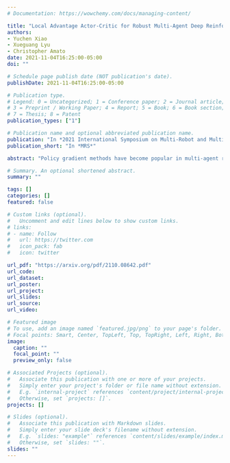 ```yaml
---
# Documentation: https://wowchemy.com/docs/managing-content/

title: "Local Advantage Actor-Critic for Robust Multi-Agent Deep Reinforcement Learning"
authors: 
- Yuchen Xiao
- Xueguang Lyu
- Christopher Amato
date: 2021-11-04T16:25:00-05:00
doi: ""

# Schedule page publish date (NOT publication's date).
publishDate: 2021-11-04T16:25:00-05:00

# Publication type.
# Legend: 0 = Uncategorized; 1 = Conference paper; 2 = Journal article;
# 3 = Preprint / Working Paper; 4 = Report; 5 = Book; 6 = Book section;
# 7 = Thesis; 8 = Patent
publication_types: ["1"]

# Publication name and optional abbreviated publication name.
publication: "In *2021 International Symposium on Multi-Robot and Multi-Agent Systems*"
publication_short: "In *MRS*"

abstract: "Policy gradient methods have become popular in multi-agent reinforcement learning, but they suffer from high variance due to the presence of environmental stochasticity and exploring agents (i.e., non-stationarity), which is potentially worsened by the difficulty in credit assignment. As a result, there is a need for a method that is not only capable of efficiently solving the above two problems but also robust enough to solve a variety of tasks. To this end, we propose a new multi-agent policy gradient method, called Robust Local Advantage (ROLA) Actor-Critic. ROLA allows each agent to learn an individual action-value function as a local critic as well as ameliorating environment non-stationarity via a novel centralized training approach based on a centralized critic. By using this local critic, each agent calculates a baseline to reduce variance on its policy gradient estimation, which results in an expected advantage action-value over other agents’ choices that implicitly improves credit assignment. We evaluate ROLA across diverse benchmarks and show its robustness and effectiveness over a number of state-of-the-art multi-agent policy gradient algorithms."

# Summary. An optional shortened abstract.
summary: ""

tags: []
categories: []
featured: false

# Custom links (optional).
#   Uncomment and edit lines below to show custom links.
# links:
# - name: Follow
#   url: https://twitter.com
#   icon_pack: fab
#   icon: twitter

url_pdf: "https://arxiv.org/pdf/2110.08642.pdf"
url_code:
url_dataset:
url_poster:
url_project:
url_slides:
url_source:
url_video:

# Featured image
# To use, add an image named `featured.jpg/png` to your page's folder. 
# Focal points: Smart, Center, TopLeft, Top, TopRight, Left, Right, BottomLeft, Bottom, BottomRight.
image:
  caption: ""
  focal_point: ""
  preview_only: false

# Associated Projects (optional).
#   Associate this publication with one or more of your projects.
#   Simply enter your project's folder or file name without extension.
#   E.g. `internal-project` references `content/project/internal-project/index.md`.
#   Otherwise, set `projects: []`.
projects: []

# Slides (optional).
#   Associate this publication with Markdown slides.
#   Simply enter your slide deck's filename without extension.
#   E.g. `slides: "example"` references `content/slides/example/index.md`.
#   Otherwise, set `slides: ""`.
slides: ""
---
```

